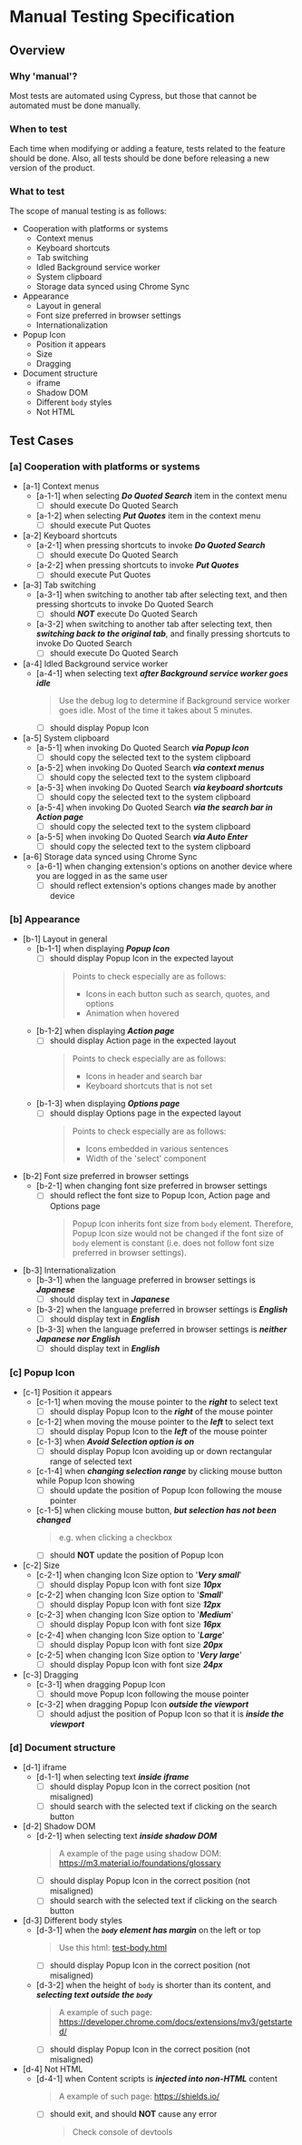 # Manual Testing Specification

## Overview

### Why 'manual'?

Most tests are automated using Cypress, but those that cannot be automated must be done manually.

### When to test

Each time when modifying or adding a feature, tests related to the feature should be done. Also, all tests should be done before releasing a new version of the product.

### What to test

The scope of manual testing is as follows:

- Cooperation with platforms or systems
  - Context menus
  - Keyboard shortcuts
  - Tab switching
  - Idled Background service worker
  - System clipboard
  - Storage data synced using Chrome Sync
- Appearance
  - Layout in general
  - Font size preferred in browser settings
  - Internationalization
- Popup Icon
  - Position it appears
  - Size
  - Dragging
- Document structure
  - iframe
  - Shadow DOM
  - Different `body` styles
  - Not HTML

## Test Cases

### [a] Cooperation with platforms or systems

- [a-1] Context menus
  - [a-1-1] when selecting **_Do Quoted Search_** item in the context menu
    - [ ] should execute Do Quoted Search
  - [a-1-2] when selecting **_Put Quotes_** item in the context menu
    - [ ] should execute Put Quotes
- [a-2] Keyboard shortcuts
  - [a-2-1] when pressing shortcuts to invoke **_Do Quoted Search_**
    - [ ] should execute Do Quoted Search
  - [a-2-2] when pressing shortcuts to invoke **_Put Quotes_**
    - [ ] should execute Put Quotes
- [a-3] Tab switching
  - [a-3-1] when switching to another tab after selecting text, and then pressing shortcuts to invoke Do Quoted Search
    - [ ] should **_NOT_** execute Do Quoted Search
  - [a-3-2] when switching to another tab after selecting text, then **_switching back to the original tab_**, and finally pressing shortcuts to invoke Do Quoted Search
    - [ ] should execute Do Quoted Search
- [a-4] Idled Background service worker
  - [a-4-1] when selecting text **_after Background service worker goes idle_**
    > Use the debug log to determine if Background service worker goes idle. Most of the time it takes about 5 minutes.
    - [ ] should display Popup Icon
- [a-5] System clipboard
  - [a-5-1] when invoking Do Quoted Search **_via Popup Icon_**
    - [ ] should copy the selected text to the system clipboard
  - [a-5-2] when invoking Do Quoted Search **_via context menus_**
    - [ ] should copy the selected text to the system clipboard
  - [a-5-3] when invoking Do Quoted Search **_via keyboard shortcuts_**
    - [ ] should copy the selected text to the system clipboard
  - [a-5-4] when invoking Do Quoted Search **_via the search bar in Action page_**
    - [ ] should copy the selected text to the system clipboard
  - [a-5-5] when invoking Do Quoted Search **_via Auto Enter_**
    - [ ] should copy the selected text to the system clipboard
- [a-6] Storage data synced using Chrome Sync
  - [a-6-1] when changing extension's options on another device where you are logged in as the same user
    - [ ] should reflect extension's options changes made by another device

### [b] Appearance

- [b-1] Layout in general
  - [b-1-1] when displaying **_Popup Icon_**
    - [ ] should display Popup Icon in the expected layout
      > Points to check especially are as follows:
      >
      > - Icons in each button such as search, quotes, and options
      > - Animation when hovered
  - [b-1-2] when displaying **_Action page_**
    - [ ] should display Action page in the expected layout
      > Points to check especially are as follows:
      >
      > - Icons in header and search bar
      > - Keyboard shortcuts that is not set
  - [b-1-3] when displaying **_Options page_**
    - [ ] should display Options page in the expected layout
      > Points to check especially are as follows:
      >
      > - Icons embedded in various sentences
      > - Width of the 'select' component
- [b-2] Font size preferred in browser settings
  - [b-2-1] when changing font size preferred in browser settings
    - [ ] should reflect the font size to Popup Icon, Action page and Options page
      > Popup Icon inherits font size from `body` element. Therefore, Popup Icon size would not be changed if the font size of `body` element is constant (i.e. does not follow font size preferred in browser settings).
- [b-3] Internationalization
  - [b-3-1] when the language preferred in browser settings is **_Japanese_**
    - [ ] should display text in **_Japanese_**
  - [b-3-2] when the language preferred in browser settings is **_English_**
    - [ ] should display text in **_English_**
  - [b-3-3] when the language preferred in browser settings is **_neither Japanese nor English_**
    - [ ] should display text in **_English_**

### [c] Popup Icon

- [c-1] Position it appears
  - [c-1-1] when moving the mouse pointer to the **_right_** to select text
    - [ ] should display Popup Icon to the **_right_** of the mouse pointer
  - [c-1-2] when moving the mouse pointer to the **_left_** to select text
    - [ ] should display Popup Icon to the **_left_** of the mouse pointer
  - [c-1-3] when **_Avoid Selection option is on_**
    - [ ] should display Popup Icon avoiding up or down rectangular range of selected text
  - [c-1-4] when **_changing selection range_** by clicking mouse button while Popup Icon showing
    - [ ] should update the position of Popup Icon following the mouse pointer
  - [c-1-5] when clicking mouse button, **_but selection has not been changed_**
    > e.g. when clicking a checkbox
    - [ ] should **NOT** update the position of Popup Icon
- [c-2] Size
  - [c-2-1] when changing Icon Size option to '**_Very small_**'
    - [ ] should display Popup Icon with font size **_10px_**
  - [c-2-2] when changing Icon Size option to '**_Small_**'
    - [ ] should display Popup Icon with font size **_12px_**
  - [c-2-3] when changing Icon Size option to '**_Medium_**'
    - [ ] should display Popup Icon with font size **_16px_**
  - [c-2-4] when changing Icon Size option to '**_Large_**'
    - [ ] should display Popup Icon with font size **_20px_**
  - [c-2-5] when changing Icon Size option to '**_Very large_**'
    - [ ] should display Popup Icon with font size **_24px_**
- [c-3] Dragging
  - [c-3-1] when dragging Popup Icon
    - [ ] should move Popup Icon following the mouse pointer
  - [c-3-2] when dragging Popup Icon **_outside the viewport_**
    - [ ] should adjust the position of Popup Icon so that it is **_inside the viewport_**

### [d] Document structure

- [d-1] iframe
  - [d-1-1] when selecting text **_inside iframe_**
    - [ ] should display Popup Icon in the correct position (not misaligned)
    - [ ] should search with the selected text if clicking on the search button
- [d-2] Shadow DOM
  - [d-2-1] when selecting text **_inside shadow DOM_**
    > A example of the page using shadow DOM: https://m3.material.io/foundations/glossary
    - [ ] should display Popup Icon in the correct position (not misaligned)
    - [ ] should search with the selected text if clicking on the search button
- [d-3] Different body styles
  - [d-3-1] when the **_`body` element has margin_** on the left or top
    > Use this html: [test-body.html](test-body.html)
    - [ ] should display Popup Icon in the correct position (not misaligned)
  - [d-3-2] when the height of `body` is shorter than its content, and **_selecting text outside the `body`_**
    > A example of such page: https://developer.chrome.com/docs/extensions/mv3/getstarted/
    - [ ] should display Popup Icon in the correct position (not misaligned)
- [d-4] Not HTML
  - [d-4-1] when Content scripts is **_injected into non-HTML_** content
    > A example of such page: https://shields.io/
    - [ ] should exit, and should **NOT** cause any error
      > Check console of devtools
